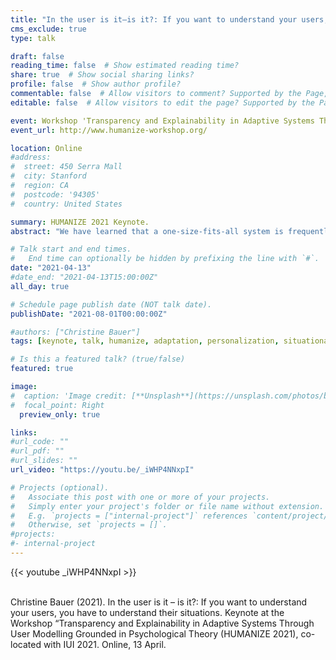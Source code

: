```yaml
---
title: "In the user is it—is it?: If you want to understand your users, you have to understand their situations"
cms_exclude: true
type: talk

draft: false
reading_time: false  # Show estimated reading time?
share: true  # Show social sharing links?
profile: false  # Show author profile?
commentable: false  # Allow visitors to comment? Supported by the Page, Post, and Docs content types.
editable: false  # Allow visitors to edit the page? Supported by the Page, Post, and Docs content types.

event: Workshop 'Transparency and Explainability in Adaptive Systems Through User Modelling Grounded in Psychological Theory (HUMANIZE 2021)'
event_url: http://www.humanize-workshop.org/

location: Online
#address:
#  street: 450 Serra Mall
#  city: Stanford
#  region: CA
#  postcode: '94305'
#  country: United States

summary: HUMANIZE 2021 Keynote.
abstract: "We have learned that a one-size-fits-all system is frequently not the ideal solution. So we want our systems to be intelligent. They shall intelligently adapt to the users, to each user individually. We want to learn from the users’ behavior to create one user model per user. Then we 'understand' each individual user and the system can adapt to the individual user models. And so, our system is intelligent. No, it is not! Compared to a one-size-fits-all solution, an adaptive system considering user models may be more advanced and capable to address a wider scope of users more adequately. Yet, that is not the end of the story. While some user characteristics, preferences, or needs may be rather stable for a long period of time, others are highly volatile. Each user encounters various situations throughout a lifetime, even throughout a day. If we want to understand users, we need to understand their situations. And situational models could have more in common across users than our user-model thinking may suggest."

# Talk start and end times.
#   End time can optionally be hidden by prefixing the line with `#`.
date: "2021-04-13"
#date_end: "2021-04-13T15:00:00Z"
all_day: true

# Schedule page publish date (NOT talk date).
publishDate: "2021-08-01T00:00:00Z"

#authors: ["Christine Bauer"]
tags: [keynote, talk, humanize, adaptation, personalization, situationalization]

# Is this a featured talk? (true/false)
featured: true

image:
#  caption: 'Image credit: [**Unsplash**](https://unsplash.com/photos/bzdhc5b3Bxs)'
#  focal_point: Right
  preview_only: true

links:
#url_code: ""
#url_pdf: ""
#url_slides: ""
url_video: "https://youtu.be/_iWHP4NNxpI"

# Projects (optional).
#   Associate this post with one or more of your projects.
#   Simply enter your project's folder or file name without extension.
#   E.g. `projects = ["internal-project"]` references `content/project/deep-learning/index.md`.
#   Otherwise, set `projects = []`.
#projects:
#- internal-project
---
```


{{< youtube _iWHP4NNxpI >}}

<br>
Christine Bauer (2021). In the user is it – is it?: If you want to understand your users, you have to understand their situations. Keynote at the Workshop “Transparency and Explainability in Adaptive Systems Through User Modelling Grounded in Psychological Theory (HUMANIZE 2021), co-located with IUI 2021. Online, 13 April.
